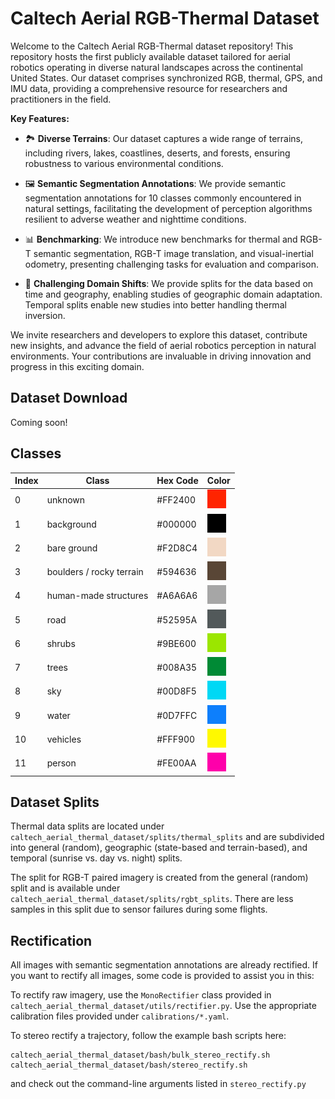 # Caltech Aerial RGB-Thermal Dataset
Welcome to the Caltech Aerial RGB-Thermal dataset repository! This repository hosts the first publicly available dataset tailored for aerial robotics operating in diverse natural landscapes across the continental United States. Our dataset comprises synchronized RGB, thermal, GPS, and IMU data, providing a comprehensive resource for researchers and practitioners in the field.

**Key Features:**

- 🏞️ **Diverse Terrains**: Our dataset captures a wide range of terrains, including rivers, lakes, coastlines, deserts, and forests, ensuring robustness to various environmental conditions.

- 🖼️ **Semantic Segmentation Annotations**: We provide semantic segmentation annotations for 10 classes commonly encountered in natural settings, facilitating the development of perception algorithms resilient to adverse weather and nighttime conditions.

- 📊 **Benchmarking**: We introduce new benchmarks for thermal and RGB-T semantic segmentation, RGB-T image translation, and visual-inertial odometry, presenting challenging tasks for evaluation and comparison.

- 🌟 **Challenging Domain Shifts**: We provide splits for the data based on time and geography, enabling studies of geographic domain adaptation. Temporal splits enable new studies into better handling thermal inversion. 

We invite researchers and developers to explore this dataset, contribute new insights, and advance the field of aerial robotics perception in natural environments. Your contributions are invaluable in driving innovation and progress in this exciting domain.

## Dataset Download
Coming soon!

## Classes
| Index |Class | Hex Code | Color |
| --- | --- | --- | --- |
| 0 | unknown | #FF2400 | <span align="center"><img src="examples/class_colors/Unknown.png" width=30px height=30px/></span> |
| 1 | background | #000000 | <span align="center"><img src="examples/class_colors/__background__.png" width=30px height=30px/></span> |
| 2 | bare ground | #F2D8C4 | <span align="center"><img src="examples/class_colors/Bare_ground.png" width=30px height=30px/></span> |
| 3 | boulders / rocky terrain | #594636 | <span align="center"><img src="examples/class_colors/Boulders___rocky_terrain.png" width=30px height=30px/></span> |
| 4 | human-made structures | #A6A6A6 | <span align="center"><img src="examples/class_colors/Human-made_structures.png" width=30px height=30px/></span> |
| 5 | road | #52595A | <span align="center"><img src="examples/class_colors/Road.png" width=30px height=30px/></span> |
| 6 | shrubs | #9BE600 | <span align="center"><img src="examples/class_colors/Shrubs.png" width=30px height=30px/></span> |
| 7 | trees | #008A35 | <span align="center"><img src="examples/class_colors/Trees.png" width=30px height=30px/></span> |
| 8 | sky | #00D8F5 | <span align="center"><img src="examples/class_colors/Sky.png" width=30px height=30px/></span> |
| 9 | water | #0D7FFC | <span align="center"><img src="examples/class_colors/Water.png" width=30px height=30px/></span> |
| 10 | vehicles | #FFF900 | <span align="center"><img src="examples/class_colors/Vehicles.png" width=30px height=30px/></span> |
| 11 | person | #FE00AA | <span align="center"><img src="examples/class_colors/Person.png" width=30px height=30px/></span> |


## Dataset Splits
Thermal data splits are located under `caltech_aerial_thermal_dataset/splits/thermal_splits` and are subdivided into general (random), geographic (state-based and terrain-based), and temporal (sunrise vs. day vs. night) splits. 

The split for RGB-T paired imagery is created from the general (random) split and is available under `caltech_aerial_thermal_dataset/splits/rgbt_splits`. There are less samples in this split due to sensor failures during some flights.

## Rectification
All images with semantic segmentation annotations are already rectified. If you want to rectify all images, some code is provided to assist you in this:

To rectify raw imagery, use the `MonoRectifier` class provided in `caltech_aerial_thermal_dataset/utils/rectifier.py`. Use the appropriate calibration files provided under `calibrations/*.yaml`.

To stereo rectify a trajectory, follow the example bash scripts here:
```
caltech_aerial_thermal_dataset/bash/bulk_stereo_rectify.sh
caltech_aerial_thermal_dataset/bash/stereo_rectify.sh
```
and check out the command-line arguments listed in `stereo_rectify.py`